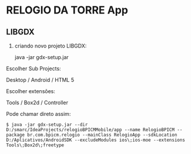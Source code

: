 # RELOGIO DA TORRE App

## LIBGDX

1. criando novo projeto LIBGDX:

    java -jar gdx-setup.jar
	
Escolher Sub Projects:

Desktop / Android / HTML 5

Escolher extensões:

Tools / Box2d / Controller

Pode chamar direto assim:

    $ java -jar gdx-setup.jar --dir D:/smarc/IdeaProjects/relogioBPICMMobile/app --name RelogioBPICM --package br.com.bpicm.relogio --mainClass RelogioApp --sdkLocation D:/Aplicativos/AndroidSDK --excludeModules ios\;ios-moe --extensions Tools\;Box2d\;freetype